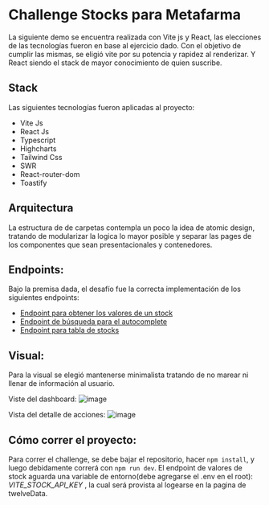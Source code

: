 # Challenge Stocks para Metafarma
 
 La siguiente demo se encuentra realizada con Vite js y React, las elecciones de las tecnologías fueron en base al ejercicio dado. Con el objetivo de cumplir las mismas, se eligió vite por su potencia y rapidez al renderizar. Y React siendo el stack de mayor conocimiento de quien suscribe. 
 
## Stack
 Las siguientes tecnologías fueron aplicadas al proyecto:
- Vite Js
- React Js
- Typescript
- Highcharts
- Tailwind Css
- SWR
- React-router-dom
- Toastify
 
## Arquitectura
La estructura de de carpetas contempla un poco la idea de atomic design, tratando de modularizar la logica lo mayor posible y separar las pages de los componentes que sean presentacionales y contenedores.
 
## Endpoints:
Bajo la premisa dada, el desafío fue la correcta implementación de los siguientes endpoints:

- [Endpoint para obtener los valores de un stock](https://api.twelvedata.com/time_series?symbol=TSLA&interval=5min&start_date=2021-04-16%2009:48:00&end_date=2021-04-16%2019:48:00&apikey=*************)
- [Endpoint de búsqueda para el autocomplete](https://api.twelvedata.com/stocks?symbol=NFLX&amp;source=docs)
- [Endpoint para tabla de stocks](https://api.twelvedata.com/stocks)

## Visual:

Para la visual se elegió mantenerse minimalista tratando de no marear ni llenar de información al usuario. 

Viste del dashboard:
![image](https://github.com/MarianellaGL/stocks-challenge/assets/53187007/806b11c1-0adf-456e-b8e2-cd308aeb19be)

Vista del detalle de acciones: 
![image](https://github.com/MarianellaGL/stocks-challenge/assets/53187007/1be2a52c-2cf8-49cf-8207-be04c1375553)



## Cómo correr el proyecto: 
Para correr el challenge, se debe bajar el repositorio, hacer `npm install`, y luego debidamente correrá con `npm run dev`. El endpoint de valores de stock aguarda una variable de entorno(debe agregarse el .env en el root): *VITE_STOCK_API_KEY* , la cual será provista al logearse en la pagina de twelveData. 
